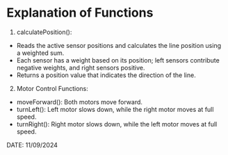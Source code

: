 # Explanation of Functions

1. calculatePosition():
- Reads the active sensor positions and calculates the line position using a weighted sum.
- Each sensor has a weight based on its position; left sensors contribute negative weights, and right sensors positive.
- Returns a position value that indicates the direction of the line.

2. Motor Control Functions:
- moveForward(): Both motors move forward.
- turnLeft(): Left motor slows down, while the right motor moves at full speed.
- turnRight(): Right motor slows down, while the left motor moves at full speed.


DATE: 11/09/2024
